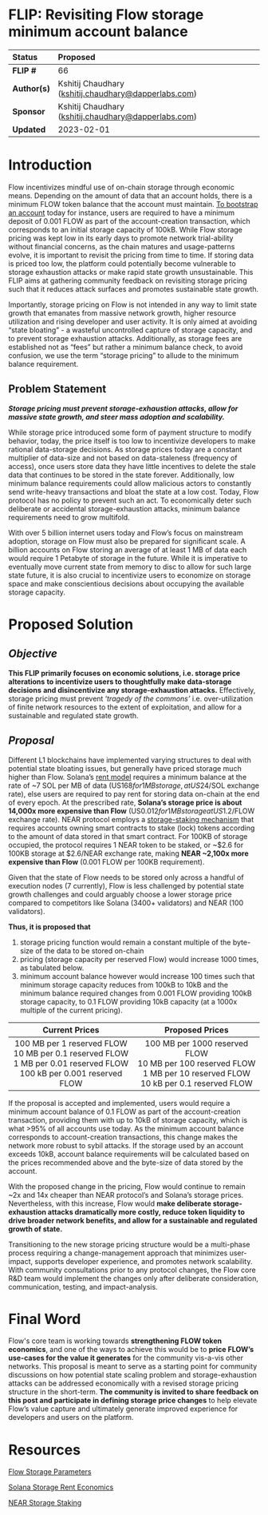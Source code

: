 # FLIP: Revisiting Flow storage minimum account balance

| Status        | Proposed                                            |
:-------------- |:---------------------------------------------------- |
| **FLIP #**    | 66
| **Author(s)** | Kshitij Chaudhary (kshitij.chaudhary@dapperlabs.com) | 
| **Sponsor**   | Kshitij Chaudhary (kshitij.chaudhary@dapperlabs.com) |
| **Updated**   | 2023-02-01 

# Introduction

Flow incentivizes mindful use of on-chain storage through economic means. 
Depending on the amount of data that an account holds, there is a minimum FLOW token balance that the account must maintain. 
[To bootstrap an account](https://developers.flow.com/learn/concepts/storage#storage-parameters) today for instance, users are required to have a minimum deposit of 0.001 FLOW as part of the account-creation transaction, which corresponds to an initial storage capacity of 100kB. 
While Flow storage pricing was kept low in its early days to promote network trial-ability without financial concerns, as the chain matures and usage-patterns evolve, it is important to revisit the pricing from time to time. 
If storing data is priced too low, the platform could potentially become vulnerable to storage exhaustion attacks or make rapid state growth unsustainable. 
This FLIP aims at gathering community feedback on revisiting storage pricing such that it reduces attack surfaces and promotes sustainable state growth.

Importantly, storage pricing on Flow is not intended in any way to limit state growth that emanates from massive network growth, higher resource utilization and rising developer and user activity. 
It is only aimed at avoiding “state bloating” - a wasteful uncontrolled capture of storage capacity, and to prevent storage exhaustion attacks. 
Additionally, as storage fees are established not as “fees” but rather a minimum balance check, to avoid confusion, we use the term “storage pricing” to allude to the minimum balance requirement.

## Problem Statement

***Storage pricing must prevent storage-exhaustion attacks, allow for massive state growth, and steer mass adoption and scalability.***

While storage price introduced some form of payment structure to modify behavior, today, the price itself is too low to incentivize developers to make rational data-storage decisions. As storage prices today are a constant multiplier of data-size and not based on data-staleness (frequency of access), once users store data they have little incentives to delete the stale data that continues to be stored in the state forever. Additionally, low minimum balance requirements could allow malicious actors to constantly send write-heavy transactions and bloat the state at a low cost. Today, Flow protocol has no policy to prevent such an act. To economically deter such deliberate or accidental storage-exhaustion attacks, minimum balance requirements need to grow multifold.

With over 5 billion internet users today and Flow’s focus on mainstream adoption, storage on Flow must also be prepared for significant scale. A billion accounts on Flow storing an average of at least 1 MB of data each would require 1 Petabyte of storage in the future. While it is imperative to eventually move current state from memory to disc to allow for such large state future, it is also crucial to incentivize users to economize on storage space and make conscientious decisions about occupying the available storage capacity.

# Proposed Solution

## *Objective*

**This FLIP primarily focuses on economic solutions, i.e. storage price alterations** **to incentivize users to thoughtfully make data-storage decisions** **and disincentivize any storage-exhaustion attacks.** Effectively, storage pricing must prevent ‘*tragedy of the commons’* i.e. over-utilization of finite network resources to the extent of exploitation, and allow for a sustainable and regulated state growth.

## *Proposal*

Different L1 blockchains have implemented varying structures to deal with potential state bloating issues, but generally have priced storage much higher than Flow. Solana’s [rent model](https://docs.solana.com/storage_rent_economics) requires a minimum balance at the rate of ~7 SOL per MB of data (US$168 for 1MB storage, at US$24/SOL exchange rate), else users are required to pay rent for storing data on-chain at the end of every epoch. At the prescribed rate, **Solana’s storage price is about 14,000x more expensive than Flow** (US$0.012 for 1MB storage at US$1.2/FLOW exchange rate). NEAR protocol employs a [storage-staking mechanism](https://docs.near.org/concepts/storage/storage-staking#the-million-cheap-data-additions-attack) that requires accounts owning smart contracts to stake (lock) tokens according to the amount of data stored in that smart contract. For 100KB of storage occupied, the protocol requires 1 NEAR token to be staked, or ~$2.6 for 100KB storage at $2.6/NEAR exchange rate, making **NEAR ~2,100x more expensive than Flow** (0.001 FLOW per 100KB requirement).

Given that the state of Flow needs to be stored only across a handful of execution nodes (7 currently), Flow is less challenged by potential state growth challenges and could arguably choose a lower storage price compared to competitors like Solana (3400+ validators) and NEAR (100 validators).

**Thus, it is proposed that** 

1. storage pricing function would remain a constant multiple of the byte-size of the data to be stored on-chain
2. pricing (storage capacity per reserved Flow) would increase 1000 times, as tabulated below.
3. minimum account balance however would increase 100 times such that minimum storage capacity reduces from 100kB to 10kB and the minimum balance required changes from 0.001 FLOW providing 100kB storage capacity, to 0.1 FLOW providing 10kB capacity (at a 1000x multiple of the current pricing).

|                                                      **Current Prices**                                                     |                                                    **Proposed Prices**                                                   |
|:---------------------------------------------------------------------------------------------------------------------------:|:------------------------------------------------------------------------------------------------------------------------:|
| 100 MB per 1 reserved FLOW <br>10 MB per 0.1 reserved FLOW<br>1 MB per 0.01 reserved FLOW<br>100 kB per 0.001 reserved FLOW | 100 MB per 1000 reserved FLOW<br>10 MB per 100 reserved FLOW<br>1 MB per 10 reserved FLOW<br>10 kB per 0.1 reserved FLOW |

If the proposal is accepted and implemented, users would require a minimum account balance of 0.1 FLOW as part of the account-creation transaction, providing them with up to 10kB of storage capacity, which is what >95% of all accounts use today. As the minimum account balance corresponds to account-creation transactions, this change makes the network more robust to sybil attacks. If the storage used by an account exceeds 10kB, account balance requirements will be calculated based on the prices recommended above and the byte-size of data stored by the account.

With the proposed change in the pricing, Flow would continue to remain ~2x and 14x cheaper than NEAR protocol’s and Solana’s storage prices. Nevertheless, with this increase, Flow would **make deliberate storage-exhaustion attacks dramatically more costly, reduce token liquidity to drive broader network benefits, and allow for a sustainable and regulated growth of state.**

Transitioning to the new storage pricing structure would be a multi-phase process requiring a change-management approach that minimizes user-impact, supports developer experience, and promotes network scalability. With community consultations prior to any protocol changes, the Flow core R&D team would implement the changes only after deliberate consideration, communication, testing, and impact-analysis.

# **Final Word**

Flow's core team is working towards **strengthening FLOW token economics**, and one of the ways to achieve this would be to **price FLOW’s use-cases for the value it generates** for the community vis-a-vis other networks. This proposal is meant to serve as a starting point for community discussions on how potential state scaling problem and storage-exhaustion attacks can be addressed economically with a revised storage pricing structure in the short-term. **The community is invited to share feedback on this post and participate in defining storage price changes** to help elevate Flow’s value capture and ultimately generate improved experience for developers and users on the platform.

# Resources

[Flow Storage Parameters](https://developers.flow.com/learn/concepts/storage#storage-parameters)

[Solana Storage Rent Economics](https://docs.solana.com/storage_rent_economics)

[NEAR Storage Staking](https://docs.near.org/concepts/storage/storage-staking#the-million-cheap-data-additions-attack)
